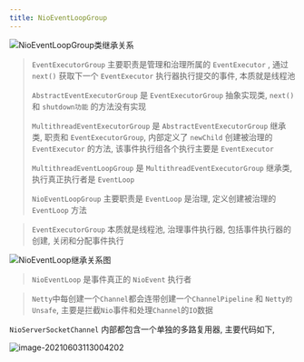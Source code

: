 ```yaml
---
title: NioEventLoopGroup
---
```

![NioEventLoopGroup类继承关系](https://inus-markdown.oss-cn-beijing.aliyuncs.com/img/20201224112405121.png)

> `EventExecutorGroup` 主要职责是管理和治理所属的 `EventExecutor` , 通过 `next()` 获取下一个 `EventExecutor` 执行器执行提交的事件, 本质就是线程池
>
> `AbstractEventExecutorGroup` 是 `EventExecutorGroup` 抽象实现类,  `next()` 和 `shutdown功能` 的方法没有实现
>
> `MultithreadEventExecutorGroup` 是 `AbstractEventExecutorGroup` 继承类, 职责和 `EventExecutorGroup`, 内部定义了 `newChild` 创建被治理的 `EventExecutor` 的方法, 该事件执行组各个执行主要是 `EventExecutor`
>
> `MultithreadEventLoopGroup` 是 `MultithreadEventExecutorGroup` 继承类, 执行真正执行者是 `EventLoop` 
>
> `NioEventLoopGroup` 主要职责是 `EventLoop` 是治理, 定义创建被治理的 `EventLoop` 方法

> `EventExecutorGroup` 本质就是线程池, 治理事件执行器, 包括事件执行器的创建, 关闭和分配事件执行



![NioEventLoop继承关系图](https://inus-markdown.oss-cn-beijing.aliyuncs.com/img/2020070416155161.png)

> `NioEventLoop` 是事件真正的 `NioEvent` 执行者



> `Netty`中每创建一个`Channel`都会连带创建一个`ChannelPipeline` 和 `Netty的Unsafe`, 主要是拦截`Nio`事件和处理`Channel`的`IO`数据

`NioServerSocketChannel` 内部都包含一个单独的多路复用器, 主要代码如下, 

![image-20210603113004202](http://inus-markdown.oss-cn-beijing.aliyuncs.com/img/image-20210603113004202.png)
